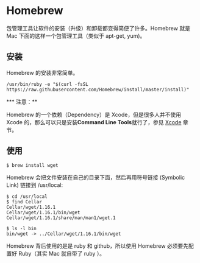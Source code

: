 # Homebrew

包管理工具让软件的安装（升级）和卸载都变得简便了许多。Homebrew 就是 Mac 下面的这样一个包管理工具（类似于 apt-get, yum)。


## 安装

Homebrew 的安装非常简单。
 
```
/usr/bin/ruby -e "$(curl -fsSL https://raw.githubusercontent.com/Homebrew/install/master/install)"
```

*** 注意：** 

Homebrew 的一个依赖（Dependency）是 Xcode，但是很多人并不使用 Xcode 的，那么可以只是安装**Command Line Tools**就行了，参见 [Xcode](xcode.md) 章节。

## 使用
```
$ brew install wget
```

Homebrew 会把文件安装在自己的目录下面，然后再用符号链接 (Symbolic Link) 链接到 /usr/local:

```
$ cd /usr/local
$ find Cellar
Cellar/wget/1.16.1
Cellar/wget/1.16.1/bin/wget
Cellar/wget/1.16.1/share/man/man1/wget.1

$ ls -l bin
bin/wget -> ../Cellar/wget/1.16.1/bin/wget
```

Homebrew 背后使用的是是 ruby 和 github，所以使用 Homebrew 必须要先配置好 Ruby（其实 Mac 就自带了 ruby ）。
